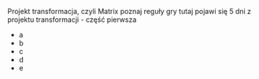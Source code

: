 Projekt transformacja, czyli Matrix poznaj reguły gry
tutaj pojawi się 5 dni z projektu transformacji - część pierwsza
- a
- b
- c
- d
- e
